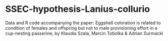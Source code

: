 # SSEC-hypothesis-Lanius-collurio
Data and R code accompanying the paper: Eggshell coloration is related to condition of females and offspring but not to male provisioning effort in a cup-nesting passerine, by Klaudia Szala, Marcin Tobolka &amp; Adrian Surmacki
